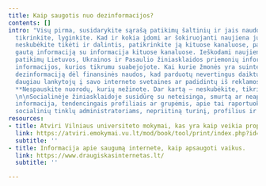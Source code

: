 ```yaml
---
title: Kaip saugotis nuo dezinformacijos?
contents: []
intro: "Visų pirma, susidarykite sąrašą patikimų šaltinių ir jais naudokitės. Neskubėkite,
  tikrinkite, lyginkite. Kad ir kokia įdomi ar šokiruojanti naujiena jus pasiekė,
  neskubėkite tikėti ir dalintis, patikrinkite ją kituose kanaluose, palyginkite jūsų
  gautą informaciją su informacija kituose kanaluose. Ieškodami naujienų, remkitės
  patikimų Lietuvos, Ukrainos ir Pasaulio žiniasklaidos priemonių informacija, neplatinkite
  informacijos, kurios tikrumu suabejojote. Kai kurie žmonės yra suinteresuoti platinti
  dezinformaciją dėl finansinės naudos, kad parduotų nevertingus daiktus, pritrauktų
  daugiau lankytojų į savo interneto svetaines ar padidintų iš reklamos gaunamas pajamas.
  **Nespauskite nuorodų, kurių nežinote. Dar kartą – neskubėkite, tikrinkite, lyginkite.**
  \n\nSocialinėje žiniasklaidoje susidūrę su neteisinga, smurtą ar neapykantą skatinančia
  informacija, tendencingais profiliais ar grupėmis, apie tai raportuokite konkrečių
  socialinių tinklų administratoriams, nepriitiną turinį, profilius ir grupes blokuokite."
resources:
- title: Atviri Vilniaus universiteto mokymai, kas yra kaip veikia propaganda.
  link: https://atviri.emokymai.vu.lt/mod/book/tool/print/index.php?id=12
  subtitle: ''
- title: Informacija apie saugumą internete, kaip apsaugoti vaikus.
  link: https://www.draugiskasinternetas.lt/
  subtitle: ''

---
```

